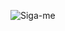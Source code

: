 ![Siga-me](https://img.shields.io/github/followers/kissinger156?label=Follow&style=social)

<!--START_SECTION:waka-->
<!--END_SECTION:waka-->
